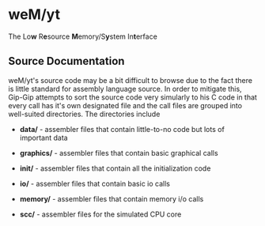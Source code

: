 # weM/yt

The Lo**w** R**e**source **M**emory/S**y**stem In**t**erface

## Source Documentation

weM/yt's source code may be a bit difficult to browse due to the fact there is
little standard for assembly language source. In order to mitigate this, Gip-Gip
attempts to sort the source code very simularly to his C code in that every call
has it's own designated file and the call files are grouped into well-suited
directories. The directories include

 * **data/** - assembler files that contain little-to-no code but lots of
   important data

 * **graphics/** - assembler files that contain basic graphical calls

 * **init/** - assembler files that contain all the initialization code

 * **io/** - assembler files that contain basic io calls

 * **memory/** - assembler files that contain memory i/o calls

 * **scc/** - assembler files for the simulated CPU core
